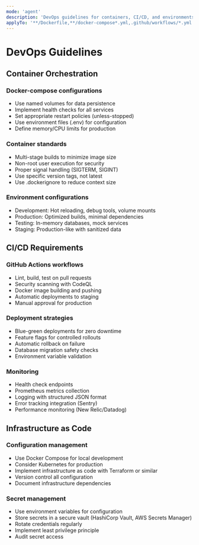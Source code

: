 ```yaml
---
mode: 'agent'
description: 'DevOps guidelines for containers, CI/CD, and environments'
applyTo: '**/Dockerfile,**/docker-compose*.yml,.github/workflows/*.yml'
---
```


# DevOps Guidelines

## Container Orchestration

### Docker-compose configurations

- Use named volumes for data persistence
- Implement health checks for all services
- Set appropriate restart policies (unless-stopped)
- Use environment files (.env) for configuration
- Define memory/CPU limits for production

### Container standards

- Multi-stage builds to minimize image size
- Non-root user execution for security
- Proper signal handling (SIGTERM, SIGINT)
- Use specific version tags, not latest
- Use .dockerignore to reduce context size

### Environment configurations

- Development: Hot reloading, debug tools, volume mounts
- Production: Optimized builds, minimal dependencies
- Testing: In-memory databases, mock services
- Staging: Production-like with sanitized data

## CI/CD Requirements

### GitHub Actions workflows

- Lint, build, test on pull requests
- Security scanning with CodeQL
- Docker image building and pushing
- Automatic deployments to staging
- Manual approval for production

### Deployment strategies

- Blue-green deployments for zero downtime
- Feature flags for controlled rollouts
- Automatic rollback on failure
- Database migration safety checks
- Environment variable validation

### Monitoring

- Health check endpoints
- Prometheus metrics collection
- Logging with structured JSON format
- Error tracking integration (Sentry)
- Performance monitoring (New Relic/Datadog)

## Infrastructure as Code

### Configuration management

- Use Docker Compose for local development
- Consider Kubernetes for production
- Implement infrastructure as code with Terraform or similar
- Version control all configuration
- Document infrastructure dependencies

### Secret management

- Use environment variables for configuration
- Store secrets in a secure vault (HashiCorp Vault, AWS Secrets Manager)
- Rotate credentials regularly
- Implement least privilege principle
- Audit secret access
